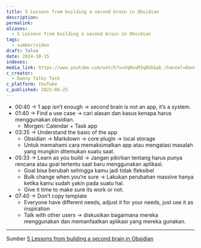 ```yaml
---
title: 5 Lessons from building a second brain in Obsidian
description: 
permalink: 
aliases:
  - 5 Lessons from building a second brain in Obsidian
tags:
  - sumber/video
draft: false
date: 2024-10-15
indexes: 
media_link: https://www.youtube.com/watch?v=VqWxuM3q8Gk&ab_channel=DannyTalksTech
c_creator:
  - Danny Talks Tech
c_platform: YouTube
c_published: 2023-08-25
---
```

 - 00:40 → 1 app isn’t enough → second brain is not an app, it’s a system.
- 01:40 → Find a use case → cari alasan dan kasus kenapa harus menggunakan obsidian.
	- Morgen: Calendar + Task app
 - 03:35 → Understand the basic of the app
	 - Obsidian → Markdown → core plugin → local storage
	 - Untuk memahami cara memaksimalkan app atau mengatasi masalah yang mungkin ditemukan suatu saat.
 - 05:33 → Learn as you build → Jangan pikirkan tentang harus punya rencana atau goal tertentu saat baru menggunakan aplikasi.
	 - Goal bisa berubah sehingga kamu jadi tidak fleksibel
	 - Bulk change when you’re sure → Lakukan perubahan massive hanya ketika kamu sudah yakin pada suatu hal.
	 - Give it time to make sure its work or not.
 - 07:40 → Don’t copy template
	 - Everyone have different needs, adjust it for your needs, just use it as inspiration
	 - Talk with other users → diskusikan bagaimana mereka menggunakan dan memanfaatkan aplikasi yang mereka gunakan.




---
Sumber [5 Lessons from building a second brain in Obsidian](https://www.youtube.com/watch?v=VqWxuM3q8Gk&ab_channel=DannyTalksTech)


